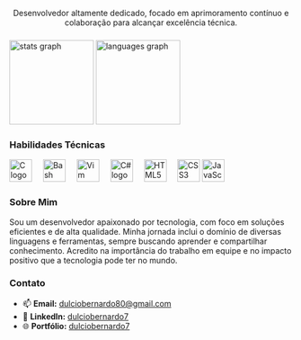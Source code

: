 <p align="center">Desenvolvedor altamente dedicado, focado em aprimoramento contínuo e colaboração para alcançar excelência técnica.</p>

###

<div align="left">
  <img src="https://github-readme-stats.vercel.app/api?username=Dulciobernard&hide_title=false&hide_rank=false&show_icons=true&include_all_commits=true&count_private=true&disable_animations=false&theme=vue&locale=en&hide_border=false&order=1" height="150" alt="stats graph"  />
  <img src="https://github-readme-stats.vercel.app/api/top-langs?username=Dulciobernard&locale=en&hide_title=false&layout=compact&card_width=320&langs_count=5&theme=vue&hide_border=false&order=2" height="150" alt="languages graph"  />
</div>

###

### Habilidades Técnicas

<div align="left">
  <img src="https://cdn.jsdelivr.net/gh/devicons/devicon/icons/c/c-original.svg" height="40" alt="C logo"  />
  <img width="12" />
  <img src="https://cdn.jsdelivr.net/gh/devicons/devicon/icons/bash/bash-original.svg" height="40" alt="Bash logo"  />
  <img width="12" />
  <img src="https://cdn.jsdelivr.net/gh/devicons/devicon/icons/vim/vim-original.svg" height="40" alt="Vim logo"  />
  <img width="12" />
  <img src="https://cdn.jsdelivr.net/gh/devicons/devicon/icons/csharp/csharp-original.svg" height="40" alt="C# logo"  />
  <img width="12" />
  <img src="https://cdn.jsdelivr.net/gh/devicons/devicon/icons/html5/html5-original.svg" height="40" alt="HTML5 logo"  />
  <img width="12" />
  <img src="https://cdn.jsdelivr.net/gh/devicons/devicon/icons/css3/css3-original.svg" height="40" alt="CSS3 logo"  />
  <img src="https://cdn.jsdelivr.net/gh/devicons/devicon/icons/javascript/javascript-original.svg" height="40" alt="JavaScript logo"  />
</div>

### Sobre Mim

Sou um desenvolvedor apaixonado por tecnologia, com foco em soluções eficientes e de alta qualidade. Minha jornada inclui o domínio de diversas linguagens e ferramentas, sempre buscando aprender e compartilhar conhecimento. Acredito na importância do trabalho em equipe e no impacto positivo que a tecnologia pode ter no mundo.

### Contato

- 📫 **Email:** [dulciobernardo80@gmail.com](mailto:dulciobernardo80@gmail.com)
- 💼 **LinkedIn:** [dulciobernardo7](https://www.linkedin.com/in/d%C3%BAlcio-bernardo-b107492b9/)
- 🌐 **Portfólio:** [dulciobernardo7](https://github.com/dulciobernardo77)
